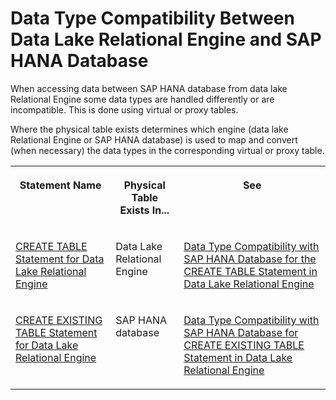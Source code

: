 <!-- loio5dec9a675f274f768460402e176b8660 -->

# Data Type Compatibility Between Data Lake Relational Engine and SAP HANA Database

When accessing data between SAP HANA database from data lake Relational Engine some data types are handled differently or are incompatible. This is done using virtual or proxy tables.

Where the physical table exists determines which engine \(data lake Relational Engine or SAP HANA database\) is used to map and convert \(when necessary\) the data types in the corresponding virtual or proxy table.


<table>
<tr>
<th valign="top">

Statement Name



</th>
<th valign="top">

Physical Table Exists In...



</th>
<th valign="top">

See



</th>
</tr>
<tr>
<td valign="top">

[CREATE TABLE Statement for Data Lake Relational Engine](../080-sql-statements/create-table-statement-for-data-lake-relational-engine-a619764.md)



</td>
<td valign="top">

Data Lake Relational Engine



</td>
<td valign="top">

[Data Type Compatibility with SAP HANA Database for the CREATE TABLE Statement in Data Lake Relational Engine](../080-sql-statements/data-type-compatibility-with-sap-hana-database-for-the-create-table-statement-in-data-lak-eccbd1f.md)



</td>
</tr>
<tr>
<td valign="top">

[CREATE EXISTING TABLE Statement for Data Lake Relational Engine](../080-sql-statements/create-existing-table-statement-for-data-lake-relational-engine-a617378.md)



</td>
<td valign="top">

SAP HANA database



</td>
<td valign="top">

[Data Type Compatibility with SAP HANA Database for CREATE EXISTING TABLE Statement in Data Lake Relational Engine](../080-sql-statements/data-type-compatibility-with-sap-hana-database-for-create-existing-table-statement-in-dat-a23b640.md)



</td>
</tr>
</table>

